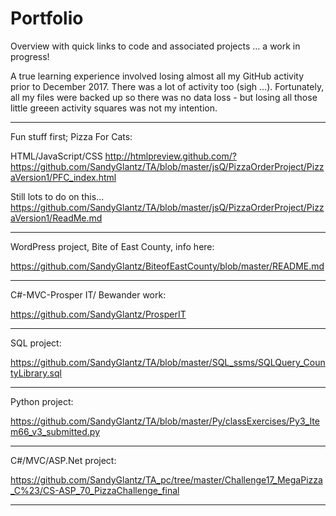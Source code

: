 # Portfolio
Overview with quick links to code and associated projects ... a work in progress!

A true learning experience involved losing almost all my GitHub activity prior to December 2017.  There was a lot of activity too (sigh ...).  Fortunately, all my files were backed up so there was no data loss - but losing all those little greeen activity squares was not my intention.


---

Fun stuff first; Pizza For Cats:

HTML/JavaScript/CSS
http://htmlpreview.github.com/?https://github.com/SandyGlantz/TA/blob/master/jsQ/PizzaOrderProject/PizzaVersion1/PFC_index.html

Still lots to do on this...
https://github.com/SandyGlantz/TA/blob/master/jsQ/PizzaOrderProject/PizzaVersion1/ReadMe.md

---

WordPress project, Bite of East County, info here:

https://github.com/SandyGlantz/BiteofEastCounty/blob/master/README.md

---

C#-MVC-Prosper IT/ Bewander work:

https://github.com/SandyGlantz/ProsperIT

---

SQL project:

https://github.com/SandyGlantz/TA/blob/master/SQL_ssms/SQLQuery_CountyLibrary.sql

---

Python project:

https://github.com/SandyGlantz/TA/blob/master/Py/classExercises/Py3_Item66_v3_submitted.py

---

C#/MVC/ASP.Net project:

https://github.com/SandyGlantz/TA_pc/tree/master/Challenge17_MegaPizza_C%23/CS-ASP_70_PizzaChallenge_final

---











